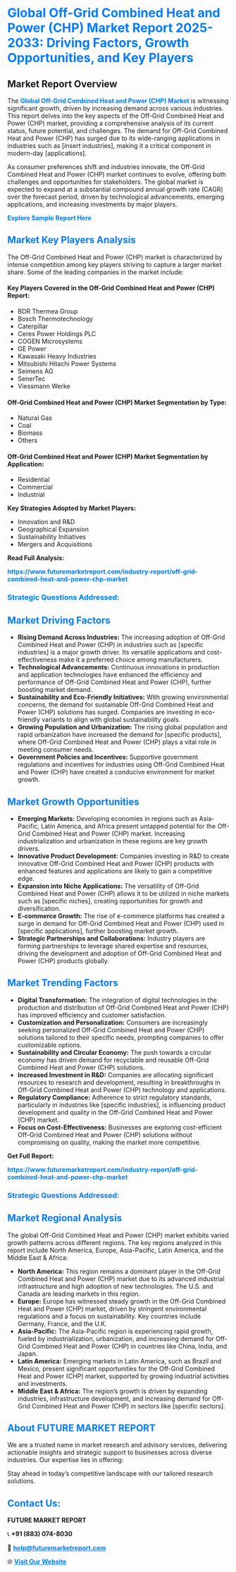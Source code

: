 <h1 style="color: #007BFF;">Global Off-Grid Combined Heat and Power (CHP) Market Report 2025-2033: Driving Factors, Growth Opportunities, and Key Players</h1>

<section id="overview">
<h2>Market Report Overview</h2>
<p>The <a href="https://www.futuremarketreport.com/industry-report/off-grid-combined-heat-and-power-chp-market" style="color: #007BFF; text-decoration: none;"><strong>Global Off-Grid Combined Heat and Power (CHP) Market</strong></a> is witnessing significant growth, driven by increasing demand across various industries. This report delves into the key aspects of the Off-Grid Combined Heat and Power (CHP) market, providing a comprehensive analysis of its current status, future potential, and challenges. The demand for Off-Grid Combined Heat and Power (CHP) has surged due to its wide-ranging applications in industries such as [insert industries], making it a critical component in modern-day [applications].</p>
<p>As consumer preferences shift and industries innovate, the Off-Grid Combined Heat and Power (CHP) market continues to evolve, offering both challenges and opportunities for stakeholders. The global market is expected to expand at a substantial compound annual growth rate (CAGR) over the forecast period, driven by technological advancements, emerging applications, and increasing investments by major players.</p>
</section>

<section id="overview">
<p><a href="https://www.futuremarketreport.com/request-sample/reportId=43312" style="color: #007BFF; text-decoration: none;"><strong>Explore Sample Report Here</strong></a></p>
</section>

<section id="key-players">
<h2 style="color: #007BFF;">Market Key Players Analysis</h2>
<p>The Off-Grid Combined Heat and Power (CHP) market is characterized by intense competition among key players striving to capture a larger market share. Some of the leading companies in the market include:</p>
<h4>Key Players Covered in the Off-Grid Combined Heat and Power (CHP) Report:</h4>
<ul><li>BDR Thermea Group</li><li>Bosch Thermotechnology</li><li>Caterpillar</li><li>Ceres Power Holdings PLC</li><li>COGEN Microsystems</li><li>GE Power</li><li>Kawasaki Heavy Industries</li><li>Mitsubishi Hitachi Power Systems</li><li>Seimens AG</li><li>SenerTec</li><li>Viessmann Werke</li></ul>
<h4>Off-Grid Combined Heat and Power (CHP) Market Segmentation by Type:</h4>
<ul><li>Natural Gas</li><li>Coal</li><li>Biomass</li><li>Others</li></ul>

<h4>Off-Grid Combined Heat and Power (CHP) Market Segmentation by Application:</h4>
<ul><li>Residential</li><li>Commercial</li><li>Industrial</li></ul>
<p><strong>Key Strategies Adopted by Market Players:</strong></p>
<ul>
<li>Innovation and R&D</li>
<li>Geographical Expansion</li>
<li>Sustainability Initiatives</li>
<li>Mergers and Acquisitions</li>
</ul>
</section>

<section>
<p><strong>Read Full Analysis: </strong></p><a href="https://www.futuremarketreport.com/industry-report/off-grid-combined-heat-and-power-chp-market" style="color: #007BFF; text-decoration: none;"><strong>https://www.futuremarketreport.com/industry-report/off-grid-combined-heat-and-power-chp-market</strong></a>
<h3 style="color: #007BFF;">Strategic Questions Addressed:</h3>
</section>

<section id="driving-factors">
<h2 style="color: #007BFF;">Market Driving Factors</h2>
<ul>
<li><strong>Rising Demand Across Industries:</strong> The increasing adoption of Off-Grid Combined Heat and Power (CHP) in industries such as [specific industries] is a major growth driver. Its versatile applications and cost-effectiveness make it a preferred choice among manufacturers.</li>
<li><strong>Technological Advancements:</strong> Continuous innovations in production and application technologies have enhanced the efficiency and performance of Off-Grid Combined Heat and Power (CHP), further boosting market demand.</li>
<li><strong>Sustainability and Eco-Friendly Initiatives:</strong> With growing environmental concerns, the demand for sustainable Off-Grid Combined Heat and Power (CHP) solutions has surged. Companies are investing in eco-friendly variants to align with global sustainability goals.</li>
<li><strong>Growing Population and Urbanization:</strong> The rising global population and rapid urbanization have increased the demand for [specific products], where Off-Grid Combined Heat and Power (CHP) plays a vital role in meeting consumer needs.</li>
<li><strong>Government Policies and Incentives:</strong> Supportive government regulations and incentives for industries using Off-Grid Combined Heat and Power (CHP) have created a conducive environment for market growth.</li>
</ul>
</section>

<section id="growth-opportunities">
<h2 style="color: #007BFF;">Market Growth Opportunities</h2>
<ul>
<li><strong>Emerging Markets:</strong> Developing economies in regions such as Asia-Pacific, Latin America, and Africa present untapped potential for the Off-Grid Combined Heat and Power (CHP) market. Increasing industrialization and urbanization in these regions are key growth drivers.</li>
<li><strong>Innovative Product Development:</strong> Companies investing in R&D to create innovative Off-Grid Combined Heat and Power (CHP) products with enhanced features and applications are likely to gain a competitive edge.</li>
<li><strong>Expansion into Niche Applications:</strong> The versatility of Off-Grid Combined Heat and Power (CHP) allows it to be utilized in niche markets such as [specific niches], creating opportunities for growth and diversification.</li>
<li><strong>E-commerce Growth:</strong> The rise of e-commerce platforms has created a surge in demand for Off-Grid Combined Heat and Power (CHP) used in [specific applications], further boosting market growth.</li>
<li><strong>Strategic Partnerships and Collaborations:</strong> Industry players are forming partnerships to leverage shared expertise and resources, driving the development and adoption of Off-Grid Combined Heat and Power (CHP) products globally.</li>
</ul>
</section>

<section id="trending-factors">
<h2 style="color: #007BFF;">Market Trending Factors</h2>
<ul>
<li><strong>Digital Transformation:</strong> The integration of digital technologies in the production and distribution of Off-Grid Combined Heat and Power (CHP) has improved efficiency and customer satisfaction.</li>
<li><strong>Customization and Personalization:</strong> Consumers are increasingly seeking personalized Off-Grid Combined Heat and Power (CHP) solutions tailored to their specific needs, prompting companies to offer customizable options.</li>
<li><strong>Sustainability and Circular Economy:</strong> The push towards a circular economy has driven demand for recyclable and reusable Off-Grid Combined Heat and Power (CHP) solutions.</li>
<li><strong>Increased Investment in R&D:</strong> Companies are allocating significant resources to research and development, resulting in breakthroughs in Off-Grid Combined Heat and Power (CHP) technology and applications.</li>
<li><strong>Regulatory Compliance:</strong> Adherence to strict regulatory standards, particularly in industries like [specific industries], is influencing product development and quality in the Off-Grid Combined Heat and Power (CHP) market.</li>
<li><strong>Focus on Cost-Effectiveness:</strong> Businesses are exploring cost-efficient Off-Grid Combined Heat and Power (CHP) solutions without compromising on quality, making the market more competitive.</li>
</ul>
</section>

<section>
<p><strong>Get Full Report: </strong></p><a href="https://www.futuremarketreport.com/industry-report/off-grid-combined-heat-and-power-chp-market" style="color: #007BFF; text-decoration: none;"><strong>https://www.futuremarketreport.com/industry-report/off-grid-combined-heat-and-power-chp-market</strong></a>
<h3 style="color: #007BFF;">Strategic Questions Addressed:</h3>
</section>


<section id="regional-analysis">
<h2 style="color: #007BFF;">Market Regional Analysis</h2>
<p>The global Off-Grid Combined Heat and Power (CHP) market exhibits varied growth patterns across different regions. The key regions analyzed in this report include North America, Europe, Asia-Pacific, Latin America, and the Middle East & Africa:</p>
<ul>
<li><strong>North America:</strong> This region remains a dominant player in the Off-Grid Combined Heat and Power (CHP) market due to its advanced industrial infrastructure and high adoption of new technologies. The U.S. and Canada are leading markets in this region.</li>
<li><strong>Europe:</strong> Europe has witnessed steady growth in the Off-Grid Combined Heat and Power (CHP) market, driven by stringent environmental regulations and a focus on sustainability. Key countries include Germany, France, and the U.K.</li>
<li><strong>Asia-Pacific:</strong> The Asia-Pacific region is experiencing rapid growth, fueled by industrialization, urbanization, and increasing demand for Off-Grid Combined Heat and Power (CHP) in countries like China, India, and Japan.</li>
<li><strong>Latin America:</strong> Emerging markets in Latin America, such as Brazil and Mexico, present significant opportunities for the Off-Grid Combined Heat and Power (CHP) market, supported by growing industrial activities and investments.</li>
<li><strong>Middle East & Africa:</strong> The region’s growth is driven by expanding industries, infrastructure development, and increasing demand for Off-Grid Combined Heat and Power (CHP) in sectors like [specific sectors].</li>
</ul>
</section>

<footer>
<h2 style="color: #007BFF;">About FUTURE MARKET REPORT</h2>
<p>We are a trusted name in market research and advisory services, delivering actionable insights and strategic support to businesses across diverse industries. Our expertise lies in offering:</p>

<p>Stay ahead in today’s competitive landscape with our tailored research solutions.</p>

<h2 style="color: #007BFF;">Contact Us:</h2>
<p><strong>FUTURE MARKET REPORT</strong></p>
<p>📞 <strong>+91 (883) 074-8030</strong></p>
<p>📧 <strong><a href="mailto:help@futuremarketreport.com" style="color: #007BFF;">help@futuremarketreport.com</a></strong></p>
<p>🌐 <strong><a href="https://www.futuremarketreport.com/" style="color: #007BFF;">Visit Our Website</a></strong></p>
</footer>